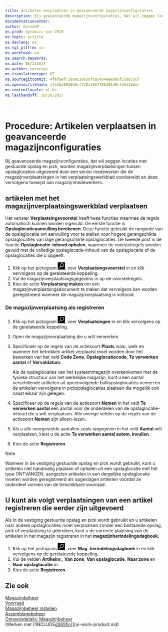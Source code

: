 ```yaml
---
title: Artikelen verplaatsen in geavanceerde magazijnconfiguraties
description: Bij geavanceerde magazijnconfiguraties, dat wil zeggen locaties met gestuurde opslag en pick, worden magazijnverplaatsingen tussen opslaglocaties door een senior medewerker uitgevoerd, die de magazijnverplaatsingen in het verplaatsingswerkblad voorbereidt en deze vervolgens toewijst aan magazijnmedewerkers.
documentationcenter: 
author: SorenGP
ms.prod: dynamics-nav-2018
ms.topic: article
ms.devlang: na
ms.tgt_pltfrm: na
ms.workload: na
ms.search.keywords: 
ms.date: 08/232017
ms.author: sgroespe
ms.translationtype: HT
ms.sourcegitcommit: 4fefaef7380ac10836fcac404eea006f55d8556f
ms.openlocfilehash: a7e26a8910b0cf7d8a78b7f86291d9cfd5d18bec
ms.contentlocale: nl-be
ms.lasthandoff: 10/16/2017

---
```

# <a name="how-to-move-items-in-advanced-warehouse-configurations"></a>Procedure: Artikelen verplaatsen in geavanceerde magazijnconfiguraties
Bij geavanceerde magazijnconfiguraties, dat wil zeggen locaties met gestuurde opslag en pick, worden magazijnverplaatsingen tussen opslaglocaties uitgevoerd door een senior medewerker die de magazijnverplaatsingen in het verplaatsingswerkblad voorbereidt en deze vervolgens toewijst aan magazijnmedewerkers.  

## <a name="to-move-items-with-the-warehouse-movement-worksheet"></a>artikelen met het magazijnverplaatsingswerkblad verplaatsen
Het venster **Verplaatsingsvoorstel** heeft twee functies waarmee de regels automatisch kunnen worden ingevuld. De eerste functie is **Opslaglocatieaanvulling berekenen**. Deze functie gebruikt de rangorde van de opslaglocatie om aanvulling voor te stellen voor hogere gerangschikte opslaglocaties van lage gerangschikte opslaglocaties. De tweede post is de functie **Opslaglocatie-inhoud ophalen**, waarmee de voorstelregels worden gevuld met de volledige opslaglocatie-inhoud van de opslaglocatie of de opslaglocaties die u opgeeft.

1.  Klik op het pictogram ![Zoeken naar pagina of rapport](media/ui-search/search_small.png "pictogram Zoeken naar pagina of rapport"), voer **Verplaatsingsvoorstel** in en klik vervolgens op de gerelateerde koppeling.  
2.  Vul de magazijnverplaatsingsgegevens in op de voorstelregels.  
3. Kies de actie **Verplaatsing maken** om een magazijnverplaatsingsdocument te maken dat vervolgens kan worden geregistreerd wanneer de magazijnverplaatsing is voltooid.  

### <a name="to-register-the-warehouse-movement"></a>De magazijnverplaatsing als registreren  
1.  Klik op het pictogram ![Zoeken naar pagina of rapport](media/ui-search/search_small.png "pictogram Zoeken naar pagina of rapport"), voer **Verplaatsingen** in en klik vervolgens op de gerelateerde koppeling.  
2.  Open de magazijnverplaatsing die u wilt verwerken.  
3.  Specificeer op de regels van de actiesoort **Plaats** waar, welk en wanneer het betrokken artikel verplaatst moet worden door het bewerken van het veld **Code Zone**, **Opslaglocatiecode**, **Te verwerken aantal** of **Vervaldatum**.  

    Als de opslaglocaties van het systeemmagazijn overeenkomen met de fysieke structuur van het werkelijke magazijn, kunt u een aantal verschillende artikelen uit opeenvolgende bulkopslaglocaties nemen en de artikelen vervolgens in pickopslaglocaties plaatsen die mogelijk ook naast elkaar zijn gelegen.  
4.  Specificeer op de regels van de actiesoort **Nemen** in het veld **Te verwerken aantal** een aantal voor de onderdelen van de opslaglocatie-inhoud die u wilt verplaatsen. Alle overige velden op de regels van de actiesoort **Nemen** zijn alleen-lezen.  
5.  Als u alle voorgestelde aantallen zoals opgegeven in het veld **Aantal** wilt verplaatsen, kiest u de actie **Te verwerken aantal autom. invullen**.  
6. Kies de actie **Registreren**.  

> [!NOTE]  
>  Wanneer in de vestiging gestuurde opslag en pick wordt gebruikt, kunt u artikelen niet handmatig plaatsen of ophalen uit een opslaglocatie met het type ONTVANGEN, aangezien artikelen in een dergelijke opslaglocatie moeten worden geregistreerd als opgeslagen artikelen voordat ze onderdeel vormen van de beschikbare voorraad.

## <a name="to-register-the-movement-of-an-item-that-has-already-occurred"></a>U kunt als volgt verplaatsingen van een artikel registreren die eerder zijn uitgevoerd  
Als in de vestiging gestuurde opslag en pick wordt gebruikt en u artikelen naar andere opslaglocaties moet verplaatsen zonder een bestaande opslag, pick of verplaatsing te gebruiken, kunt u de correcte plaatsing van de artikelen in het magazijn registreren in het **magazijnherindelingsdagboek.**

1.  Klik op het pictogram ![Zoeken naar pagina of rapport](media/ui-search/search_small.png "pictogram Zoeken naar pagina of rapport"), voer **Mag. herindelingsdagboek** in en klik vervolgens op de gerelateerde koppeling.  
2.  Vul de velden **Artikelnr.**, **Van zone**, **Van opslaglocatie**, **Naar zone** en **Naar opslaglocatie** in.  
3.  Kies de actie **Registreren**.  

## <a name="see-also"></a>Zie ook  
[Magazijnbeheer](warehouse-manage-warehouse.md)  
[Voorraad](inventory-manage-inventory.md)  
[Magazijnbeheer instellen](warehouse-setup-warehouse.md)     
[Assemblagebeheer](assembly-assemble-items.md)    
[Ontwerpdetails: Magazijnbeheer](design-details-warehouse-management.md)  
[Werken met [!INCLUDE[d365fin](includes/d365fin_md.md)]](ui-work-product.md)

